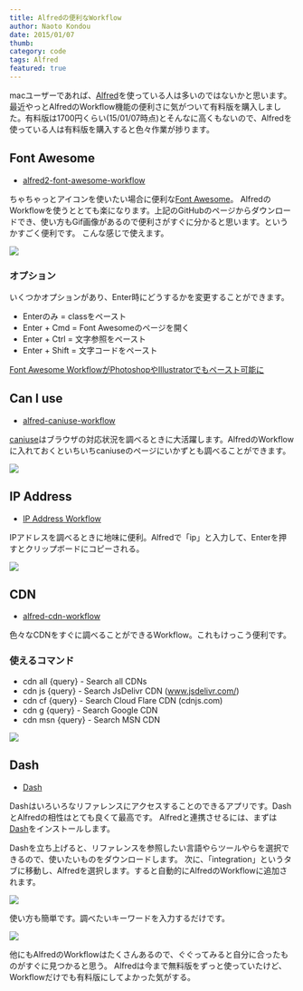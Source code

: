 ```yaml
---
title: Alfredの便利なWorkflow
author: Naoto Kondou
date: 2015/01/07
thumb:
category: code
tags: Alfred
featured: true
---
```



macユーザーであれば、[Alfred](http://www.alfredapp.com/)を使っている人は多いのではないかと思います。最近やっとAlfredのWorkflow機能の便利さに気がついて有料版を購入しました。有料版は1700円くらい(15/01/07時点)とそんなに高くもないので、Alfredを使っている人は有料版を購入すると色々作業が捗ります。

## Font Awesome
- [alfred2-font-awesome-workflow](https://github.com/ruedap/alfred2-font-awesome-workflow)

ちゃちゃっとアイコンを使いたい場合に便利な[Font Awesome](http://fortawesome.github.io/Font-Awesome/)。
AlfredのWorkflowを使うととても楽になります。上記のGitHubのページからダウンロードでき、使い方もGif画像があるので便利さがすぐに分かると思います。というかすごく便利です。
こんな感じで使えます。

![](150107/alfred01.gif)

### オプション
いくつかオプションがあり、Enter時にどうするかを変更することができます。

- Enterのみ = classをペースト
- Enter + Cmd = Font Awesomeのページを開く
- Enter + Ctrl = 文字参照をペースト
- Enter + Shift = 文字コードをペースト

[Font Awesome WorkflowがPhotoshopやIllustratorでもペースト可能に](http://blog.ruedap.com/2013/11/18/font-awesome-workflow-for-web-designers)


## Can I use
- [alfred-caniuse-workflow](https://github.com/willfarrell/alfred-caniuse-workflow)

[caniuse](http://caniuse.com/)はブラウザの対応状況を調べるときに大活躍します。AlfredのWorkflowに入れておくといちいちcaniuseのページにいかずとも調べることができます。

![](150107/alfred02.png)

## IP Address
- [IP Address Workflow](http://dferg.us/ip-address-workflow/)

IPアドレスを調べるときに地味に便利。Alfredで「ip」と入力して、Enterを押すとクリップボードにコピーされる。

![](150107/alfred03.png)

## CDN
- [alfred-cdn-workflow](https://github.com/willfarrell/alfred-cdn-workflow)

色々なCDNをすぐに調べることができるWorkflow。これもけっこう便利です。

### 使えるコマンド
- cdn all {query} - Search all CDNs
- cdn js {query} - Search JsDelivr CDN (www.jsdelivr.com/)
- cdn cf {query} - Search Cloud Flare CDN (cdnjs.com)
- cdn g {query} - Search Google CDN
- cdn msn {query} - Search MSN CDN

![](150107/alfred04.png)

## Dash
- [Dash](https://itunes.apple.com/jp/app/dash-docs-snippets/id458034879?mt=12&ign-mpt=uo%3D4)

Dashはいろいろなリファレンスにアクセスすることのできるアプリです。DashとAlfredの相性はとても良くて最高です。
Alfredと連携させるには、まずは[Dash](https://itunes.apple.com/jp/app/dash-docs-snippets/id458034879?mt=12&ign-mpt=uo%3D4)をインストールします。

Dashを立ち上げると、リファレンスを参照したい言語やらツールやらを選択できるので、使いたいものをダウンロードします。
次に、「integration」というタブに移動し、Alfredを選択します。すると自動的にAlfredのWorkflowに追加されます。

![](150107/alfred05.png)

使い方も簡単です。調べたいキーワードを入力するだけです。

![](150107/alfred06.gif)

他にもAlfredのWorkflowはたくさんあるので、ぐぐってみると自分に合ったものがすぐに見つかると思う。
Alfredは今まで無料版をずっと使っていたけど、Workflowだけでも有料版にしてよかった気がする。